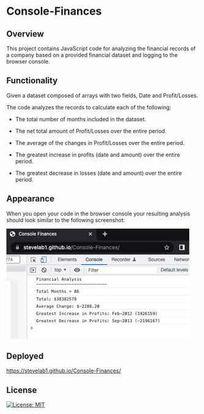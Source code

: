 # Console-Finances

## Overview

This project contains JavaScript code for analyzing the financial records of a company based on a provided financial dataset and logging to the browser console.

## Functionality

Given a dataset composed of arrays with two fields, Date and Profit/Losses.

The code analyzes the records to calculate each of the following:

- The total number of months included in the dataset.

- The net total amount of Profit/Losses over the entire period.

- The average of the changes in Profit/Losses over the entire period.
- The greatest increase in profits (date and amount) over the entire period.

- The greatest decrease in losses (date and amount) over the entire period.

## Appearance

When you open your code in the browser console your resulting analysis should look similar to the following screenshot:

![Console Finances screenshot](./console-finances.png)

## Deployed

https://stevelab1.github.io/Console-Finances/

## License

[![License: MIT](https://img.shields.io/badge/License-MIT-yellow.svg)](https://opensource.org/licenses/MIT)